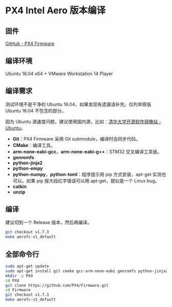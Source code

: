 # PX4 Intel Aero 版本编译

## 固件

[GitHub - PX4 Firmware](https://github.com/PX4/Firmware)

## 编译环境

Ubuntu 16.04 x64 + VMware Workstation 14 Player

## 编译需求

测试环境不是干净的 Ubuntu 16.04，如果发现有遗漏请补充。仅列举原版 Ubuntu 16.04 不包含的部分。

因为 Ubuntu 源速度问题，建议使用国内源，比如：[清华大学开源软件镜像站 - Ubuntu](https://mirrors.tuna.tsinghua.edu.cn/help/ubuntu/)。

- __Git__：PX4 Firmware 采用 Git submodule，编译时会同步代码。
- __CMake__：编译工具。
- __arm-none-eabi-gcc__，__arm-none-eabi-g++__：STM32 交叉编译工具链。
- __genromfs__
- __python-jinja2__
- __python-empy__
- __python-numpy__，__python-toml__：程序提示用 pip 方式安装，apt-get 实测也可以。如果 pip 报大段红字错误可以用 apt-get，貌似是一个 Linux bug。
- __catkin__
- __unzip__

## 编译

建议切到一个 Release 版本，然后再编译。

``` bash
git checkout v1.7.3
make aerofc-v1_default
```

## 全部命令行

```bash
sudo apt-get update
sudo apt-get install git cmake gcc-arm-none-eabi genromfs python-jinja2 python-empy python-numpy python-toml catkin unzip
mkdir -p PX4
cd PX4
git clone https://github.com/PX4/Firmware.git
cd Firmware
git checkout v1.7.3
make aerofc-v1_default
```
